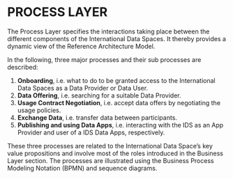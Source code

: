 # PROCESS LAYER

The Process Layer specifies the interactions taking place between the different components of the International Data Spaces. It thereby provides a dynamic view of the Reference Architecture Model.

In the following, three major processes and their sub processes are described:
1. **Onboarding**, i.e. what to do to be granted access to the International Data Spaces as a Data Provider or Data User.
2. **Data Offering**, i.e. searching for a suitable Data Provider.
3. **Usage Contract Negotiation**, i.e. accept data offers by negotiating the usage policies.
4. **Exchange Data**, i.e. transfer data between participants.
5. **Publishing and using Data Apps**, i.e. interacting with the IDS as an App Provider and user of a IDS Data Apps, respectively.

These three processes are related to the International Data Space’s key value propositions and involve most of the roles introduced in the Business Layer section. The processes are illustrated using the Business Process Modeling Notation (BPMN) and sequence diagrams.